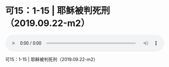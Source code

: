 # 可15：1-15 | 耶稣被判死刑（2019.09.22-m2）

<audio style="width: 100%;" preload="false" controls controlslist="nodownload"><source src="//cdn.wechat.edu.pl/audio/mp3/old/27650.mp3" type="audio/mpeg">Your browser does not support the audio element.</audio>


<p>可15：1-15 | 耶稣被判死刑（2019.09.22-m2）</p>